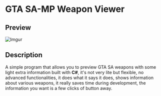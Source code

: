 # GTA SA-MP Weapon Viewer

## Preview
![Imgur](https://i.imgur.com/VAiO1WE.png)

## Description
A simple program that allows you to preview GTA SA weapons with some light extra information built with **C#**, it's not very lite but flexible, no advanced functionalities, it does what it says it does, shows information about various weapons, it really saves time during development, the information you want is a few clicks of button away.
